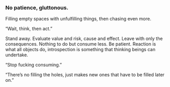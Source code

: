 ### No patience, gluttonous.

Filling empty spaces with unfulfilling things, then chasing even more. 

“Wait, think, then act.”

Stand away. Evaluate value and risk, cause and effect. Leave with only the consequences. Nothing to do but consume less. Be patient. Reaction is what all objects do, introspection is something that thinking beings can undertake. 

“Stop fucking consuming.”

“There’s no filling the holes, just makes new ones that have to be filled later on.”